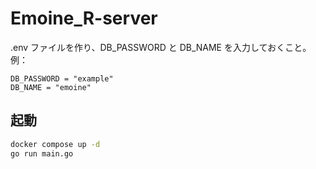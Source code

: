 # Emoine_R-server

.env ファイルを作り、DB_PASSWORD と DB_NAME を入力しておくこと。例：

```
DB_PASSWORD = "example"
DB_NAME = "emoine"
```

## 起動

```bash
docker compose up -d
go run main.go
```

 
